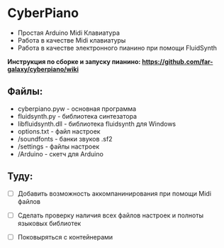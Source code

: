 # CyberPiano 
- Простая Arduino Midi Клавиатура
- Работа в качестве Midi клавиатуры
- Работа в качестве электронного пианино при помощи FluidSynth

**Инструкция по сборке и запуску пианино: https://github.com/far-galaxy/cyberpiano/wiki**

## Файлы:
- cyberpiano.pyw - основная программа
- fluidsynth.py - библиотека синтезатора
- libfluidsynth.dll - библиотека fluidsynth для Windows
- options.txt - файл настроек
- /soundfonts - банки звуков .sf2
- /settings - файлы настроек
- /Arduino - скетч для Arduino


## Туду:
- [ ] Добавить возможность аккомпанинирования при помощи Midi файлов
- [ ] Сделать проверку наличия всех файлов настроек и полноты языковых библиотек
- [ ] Поковыряться с контейнерами

